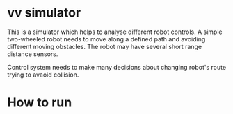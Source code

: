 # vv simulator

This is a simulator which helps to analyse different robot controls.
A simple two-wheeled robot needs to move along a defined path and
avoiding different moving obstacles. The robot may have several
short range distance sensors. 

Control system needs to make many decisions about changing robot's route
trying to avaoid collision.

# How to run 
